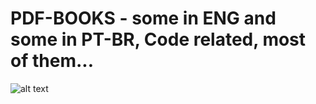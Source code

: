 # PDF-BOOKS - some in ENG and some in PT-BR, Code related, most of them...

![alt text](http://https://i.ibb.co/hsLZy2z/covers.png)
